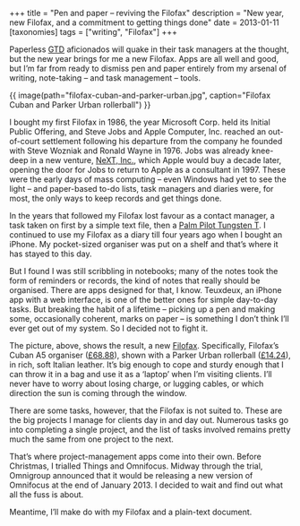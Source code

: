 +++
title = "Pen and paper – reviving the Filofax"
description = "New year, new Filofax, and a commitment to getting things done"
date = 2013-01-11
[taxonomies]
tags = ["writing", "Filofax"]
+++

Paperless [GTD](http://www.davidco.com/) aficionados will quake in their task managers at the thought, but the new year brings for me a new Filofax. Apps are all well and good, but I’m far from ready to dismiss pen and paper entirely from my arsenal of writing, note-taking – and task management – tools.

{{ image(path="filofax-cuban-and-parker-urban.jpg", caption="Filofax Cuban and Parker Urban rollerball") }}

I bought my first Filofax in 1986, the year Microsoft Corp. held its Initial Public Offering, and Steve Jobs and Apple Computer, Inc. reached an out-of-court settlement following his departure from the company he founded with Steve Wozniak and Ronald Wayne in 1976. Jobs was already knee-deep in a new venture, [NeXT, Inc.](http://en.wikipedia.org/wiki/NeXT), which Apple would buy a decade later, opening the door for Jobs to return to Apple as a consultant in 1997. These were the early days of mass computing – even Windows had yet to see the light – and paper-based to-do lists, task managers and diaries were, for most, the only ways to keep records and get things done.

In the years that followed my Filofax lost favour as a contact manager, a task taken on first by a simple text file, then a [Palm Pilot Tungsten T](http://en.wikipedia.org/wiki/Palm_Tungsten). I continued to use my Filofax as a diary till four years ago when I bought an iPhone. My pocket-sized organiser was put on a shelf and that’s where it has stayed to this day.

But I found I was still scribbling in notebooks; many of the notes took the form of reminders or records, the kind of notes that really should be organised. There are apps designed for that, I know. Teuxdeux, an iPhone app with a web interface, is one of the better ones for simple day-to-day tasks. But breaking the habit of a lifetime – picking up a pen and making some, occasionally coherent, marks on paper – is something I don’t think I’ll ever get out of my system. So I decided not to fight it.

The picture, above, shows the result, a new [Filofax](http://www.filofax.com/default_int.asp). Specifically, Filofax’s Cuban A5 organiser ([£68.88](http://amzn.to/WcsAcc">)), shown with a Parker Urban rollerball ([£14.24](http://amzn.to/131XTfG)), in rich, soft Italian leather. It’s big enough to cope and sturdy enough that I can throw it in a bag and use it as a ‘laptop’ when I’m visiting clients. I’ll never have to worry about losing charge, or lugging cables, or which direction the sun is coming through the window.

There are some tasks, however, that the Filofax is not suited to. These are the big projects I manage for clients day in and day out. Numerous tasks go into completing a single project, and the list of tasks involved remains pretty much the same from one project to the next.

That’s where project-management apps come into their own. Before Christmas, I trialled Things and Omnifocus. Midway through the trial, Omnigroup announced that it would be releasing a new version of Omnifocus at the end of January 2013. I decided to wait and find out what all the fuss is about.

Meantime, I’ll make do with my Filofax and a plain-text document.
